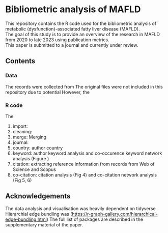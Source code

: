 # Bibliometric analysis of MAFLD
This repository contains the R code used for the bibliometric analysis of metabolic (dysfunction)-associated fatty liver disease (MAFLD).  
The goal of this study is to provide an overview of the research in MAFLD from 2020 to late 2023 using publication metrics.  
This paper is submitted to a journal and currently under review.

## Contents
### Data
The records were collected from 
The original files were not included in this repository due to potential 
However, the 

### R code
The 
1. import: 
2. cleaning:
3. merge: Merging 
4. journal: 
5. country: author country 
6. keyword: author keyword analysis and co-occurence keyword network analysis (Figure )
7. citation: extracting reference information from records from Web of Science and Scopus
8. co-citation: citation analysis (Fig 4) and co-citation network analysis (Fig 5, 6)

## Acknowledgements
The data analysis and visualisation was heavily dependent on tidyverse 
Hierarchial edge bundling was  (https://r-graph-gallery.com/hierarchical-edge-bundling.html)
The full list of packages are described in the supplementary material of the paper.
